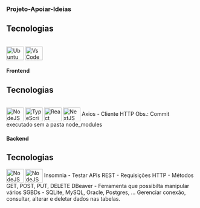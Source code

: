 ### Projeto-Apoiar-Ideias

## Tecnologias

  <div style="display: inline_block"><br>
  <img align="center" alt="Ubuntu" height="36" width="46" src=" https://cdn.jsdelivr.net/gh/devicons/devicon/icons/ubuntu/ubuntu-plain-wordmark.svg ">
  <img align="center" alt="VsCode" height="36" width="46" src=" https://cdn.jsdelivr.net/gh/devicons/devicon/icons/vscode/vscode-original-wordmark.svg ">
  

#### Frontend
  
## Tecnologias
  
  <div style="display: inline_block"><br>
  <img align="center" alt="NodeJS" height="36" width="46" src=" https://cdn.jsdelivr.net/gh/devicons/devicon/icons/nodejs/nodejs-original-wordmark.svg ">
  <img align="center" alt="TypeScripy" height="36" width="46" src=" https://cdn.jsdelivr.net/gh/devicons/devicon/icons/typescript/typescript-original.svg ">
  <img align="center" alt="React" height="36" width="46" src=" https://cdn.jsdelivr.net/gh/devicons/devicon/icons/react/react-original-wordmark.svg ">
  <img align="center" alt="NextJS" height="36" width="46" src=" https://cdn.jsdelivr.net/gh/devicons/devicon/icons/nextjs/nextjs-original-wordmark.svg ">
  Axios - Cliente HTTP
  Obs.:  Commit executado sem a pasta node_modules 


#### Backend
  
## Tecnologias
    
  <img align="center" alt="NodeJS" height="36" width="46" src=" https://cdn.jsdelivr.net/gh/devicons/devicon/icons/python/python-original-wordmark.svg ">
  <img align="center" alt="NodeJS" height="36" width="46" src=" https://cdn.jsdelivr.net/gh/devicons/devicon/icons/django/django-plain.svg ">
  Insomnia - Testar APIs REST - Requisições HTTP - Métodos GET, POST, PUT, DELETE
  DBeaver - Ferramenta que possibilta manipular vários SGBDs - SQLite, MySQL, Oracle, Postgres, ... Gerenciar conexão, consultar, alterar e deletar dados nas tabelas.
